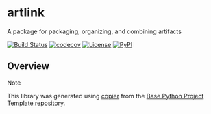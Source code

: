 # artlink

A package for packaging, organizing, and combining artifacts

[![Build Status](https://github.com/dau-dev/artlink/actions/workflows/build.yaml/badge.svg?branch=main&event=push)](https://github.com/dau-dev/artlink/actions/workflows/build.yaml)
[![codecov](https://codecov.io/gh/dau-dev/artlink/branch/main/graph/badge.svg)](https://codecov.io/gh/dau-dev/artlink)
[![License](https://img.shields.io/github/license/dau-dev/artlink)](https://github.com/dau-dev/artlink)
[![PyPI](https://img.shields.io/pypi/v/artlink.svg)](https://pypi.python.org/pypi/artlink)

## Overview


> [!NOTE]
> This library was generated using [copier](https://copier.readthedocs.io/en/stable/) from the [Base Python Project Template repository](https://github.com/python-project-templates/base).
